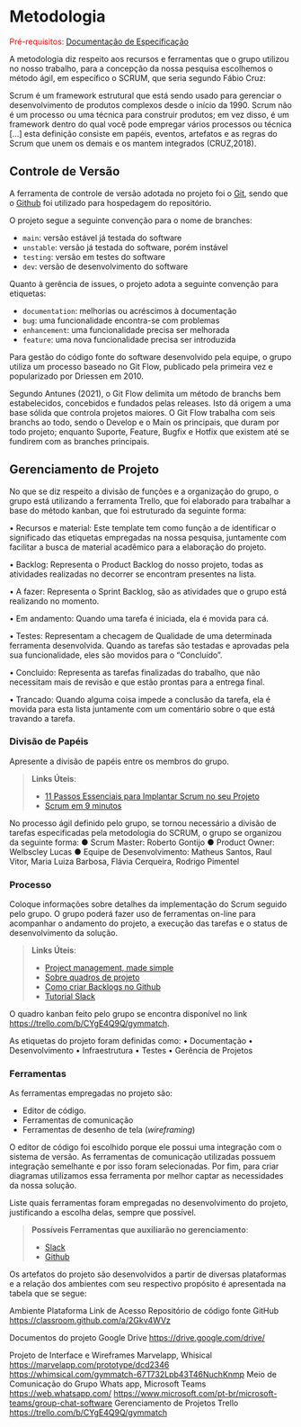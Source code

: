 
# Metodologia

<span style="color:red">Pré-requisitos: <a href="2-Especificação do Projeto.md"> Documentação de Especificação</a></span>

<p>A metodologia diz respeito aos recursos e ferramentas que o grupo utilizou no nosso trabalho, para a concepção da nossa pesquisa escolhemos o método ágil, em específico o SCRUM, que seria segundo Fábio Cruz:</p>
<p>Scrum é um framework estrutural que está sendo usado para gerenciar o desenvolvimento de produtos complexos desde o início da 1990. Scrum não é um processo ou uma técnica para construir produtos; em vez disso, é um framework dentro do qual você pode empregar vários processos ou técnica [...] esta definição consiste em papéis, eventos, artefatos e as regras do Scrum que unem os demais e os mantem integrados (CRUZ,2018).</p>

## Controle de Versão

A ferramenta de controle de versão adotada no projeto foi o
[Git](https://git-scm.com/), sendo que o [Github](https://github.com)
foi utilizado para hospedagem do repositório.

O projeto segue a seguinte convenção para o nome de branches:

- `main`: versão estável já testada do software
- `unstable`: versão já testada do software, porém instável
- `testing`: versão em testes do software
- `dev`: versão de desenvolvimento do software

Quanto à gerência de issues, o projeto adota a seguinte convenção para
etiquetas:

- `documentation`: melhorias ou acréscimos à documentação
- `bug`: uma funcionalidade encontra-se com problemas
- `enhancement`: uma funcionalidade precisa ser melhorada
- `feature`: uma nova funcionalidade precisa ser introduzida


<p>Para gestão do código fonte do software desenvolvido pela equipe, o grupo utiliza um processo baseado no Git Flow, publicado pela primeira vez e popularizado por Driessen em 2010.</p>
<p>Segundo Antunes (2021), o Git Flow delimita um método de branchs bem estabelecidos, concebidos e fundados pelas releases. Isto dá origem a uma base sólida que controla projetos maiores. O Git Flow trabalha com seis branchs ao todo, sendo o Develop e o Main os principais, que duram por todo projeto; enquanto Suporte, Feature, Bugfix e Hotfix que existem até se fundirem com as branches principais.</p>

## Gerenciamento de Projeto

<p>No que se diz respeito a divisão de funções e a organização do grupo, o grupo está utilizando a ferramenta Trello, que foi elaborado para trabalhar a base do método kanban, que foi estruturado da seguinte forma:</p>
    <p>• Recursos e material: Este template tem como função a de identificar o significado das etiquetas empregadas na nossa pesquisa, juntamente com facilitar a busca de material acadêmico para a elaboração do projeto.</p>
    <p>• Backlog: Representa o Product Backlog do nosso projeto, todas as atividades realizadas no decorrer se encontram presentes na lista.</p>
    <p>• A fazer: Representa o Sprint Backlog, são as atividades que o grupo está realizando no momento.</p>
    <p>• Em andamento: Quando uma tarefa é iniciada, ela é movida para cá.</p>
    <p>• Testes: Representam a checagem de Qualidade de uma determinada ferramenta desenvolvida. Quando as tarefas são testadas e aprovadas pela sua funcionalidade, eles são movidos para o “Concluído”.</p>
    <p>• Concluido: Representa as tarefas finalizadas do trabalho, que não necessitam mais de revisão e que estão prontas para a entrega final.</p>
    <p>• Trancado: Quando alguma coisa impede a conclusão da tarefa, ela é movida para esta lista juntamente com um comentário sobre o que está travando a tarefa.</p>

### Divisão de Papéis

Apresente a divisão de papéis entre os membros do grupo.

> **Links Úteis**:
> - [11 Passos Essenciais para Implantar Scrum no seu 
> Projeto](https://mindmaster.com.br/scrum-11-passos/)
> - [Scrum em 9 minutos](https://www.youtube.com/watch?v=XfvQWnRgxG0)

No processo ágil definido pelo grupo, se tornou necessário a divisão de tarefas especificadas pela metodologia do SCRUM, o grupo se organizou da seguinte forma:
● Scrum Master: Roberto Gontijo
● Product Owner: Welbscley Lucas
● Equipe de Desenvolvimento: Matheus Santos, Raul Vitor, Maria Luiza Barbosa, Flávia Cerqueira, Rodrigo Pimentel

### Processo

Coloque  informações sobre detalhes da implementação do Scrum seguido pelo grupo. O grupo poderá fazer uso de ferramentas on-line para acompanhar o andamento do projeto, a execução das tarefas e o status de desenvolvimento da solução.
 
> **Links Úteis**:
> - [Project management, made simple](https://github.com/features/project-management/)
> - [Sobre quadros de projeto](https://docs.github.com/pt/github/managing-your-work-on-github/about-project-boards)
> - [Como criar Backlogs no Github](https://www.youtube.com/watch?v=RXEy6CFu9Hk)
> - [Tutorial Slack](https://slack.com/intl/en-br/)

O quadro kanban feito pelo grupo se encontra disponível no link https://trello.com/b/CYgE4Q9Q/gymmatch.

As etiquetas do projeto foram definidas como:
    • Documentação
    • Desenvolvimento
    • Infraestrutura
    • Testes
    • Gerência de Projetos 

### Ferramentas

As ferramentas empregadas no projeto são:

- Editor de código.
- Ferramentas de comunicação
- Ferramentas de desenho de tela (_wireframing_)

O editor de código foi escolhido porque ele possui uma integração com o
sistema de versão. As ferramentas de comunicação utilizadas possuem
integração semelhante e por isso foram selecionadas. Por fim, para criar
diagramas utilizamos essa ferramenta por melhor captar as
necessidades da nossa solução.

Liste quais ferramentas foram empregadas no desenvolvimento do projeto, justificando a escolha delas, sempre que possível.
 
> **Possíveis Ferramentas que auxiliarão no gerenciamento**: 
> - [Slack](https://slack.com/)
> - [Github](https://github.com/)

Os artefatos do projeto são desenvolvidos a partir de diversas plataformas e a relação dos ambientes com seu respectivo propósito é apresentada na tabela que se segue:

Ambiente
Plataforma
Link de Acesso
Repositório de 
código fonte
GitHub
https://classroom.github.com/a/2Gkv4WVz

Documentos do projeto
Google Drive
https://drive.google.com/drive/

Projeto de Interface e Wireframes
Marvelapp, Whisical
https://marvelapp.com/prototype/dcd2346
https://whimsical.com/gymmatch-67T732Lpb43T46NuchKnmp
Meio de Comunicação do Grupo
Whats app, Microsoft Teams
https://web.whatsapp.com/
https://www.microsoft.com/pt-br/microsoft-teams/group-chat-software
Gerenciamento de Projetos
Trello
https://trello.com/b/CYgE4Q9Q/gymmatch

